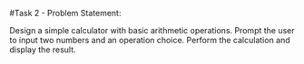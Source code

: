 #Task 2 - Problem Statement:

Design a simple calculator with basic arithmetic operations.
Prompt the user to input two numbers and an operation choice.
Perform the calculation and display the result.
